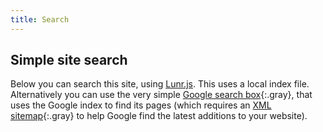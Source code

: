 ```yaml
---
title: Search
---
```


## Simple site search

Below you can search this site, using [Lunr.js](/without-plugin/search-lunr). This uses a local index file. Alternatively you can use the very simple [Google search box](/without-plugin/search-google){:.gray}, that uses the Google index to find its pages (which requires an [XML sitemap](/without-plugin/sitemap){:.gray} to help Google find the latest additions to your website).